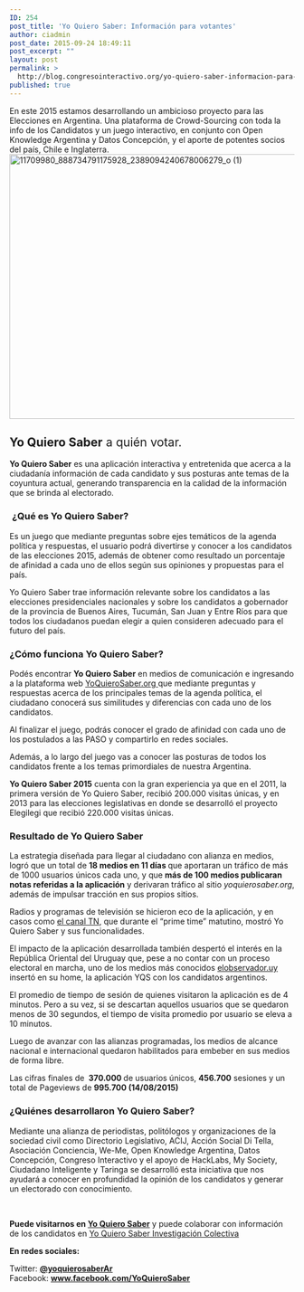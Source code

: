 ```yaml
---
ID: 254
post_title: 'Yo Quiero Saber: Información para votantes'
author: ciadmin
post_date: 2015-09-24 18:49:11
post_excerpt: ""
layout: post
permalink: >
  http://blog.congresointeractivo.org/yo-quiero-saber-informacion-para-votantes/
published: true
---
```

En este 2015 estamos desarrollando un ambicioso proyecto para las Elecciones en Argentina. Una plataforma de Crowd-Sourcing con toda la info de los Candidatos y un juego interactivo, en conjunto con Open Knowledge Argentina y Datos Concepción, y el aporte de potentes socios del país, Chile e Inglaterra.<a href="http://blog.congresointeractivo.org/wp-content/uploads/2015/09/11709980_888734791175928_2389094240678006279_o-1.jpg"><img class="alignright size-full wp-image-258" src="http://blog.congresointeractivo.org/wp-content/uploads/2015/09/11709980_888734791175928_2389094240678006279_o-1.jpg" alt="11709980_888734791175928_2389094240678006279_o (1)" width="981" height="468" /></a>
<h2><b>Yo Quiero Saber</b><span style="font-weight: 400;"> a quién votar.</span></h2>
<strong>Yo Quiero Saber</strong> es una aplicación interactiva y entretenida que acerca a la ciudadanía información de cada candidato y sus posturas ante temas de la coyuntura actual, generando transparencia en la calidad de la información que se brinda al electorado.
<h3><span style="font-weight: 400;"> </span><b></b><b>¿Qué es Yo Quiero Saber?</b></h3>
Es un juego que mediante preguntas sobre ejes temáticos de la agenda política y respuestas, el usuario podrá divertirse y conocer a los candidatos de las elecciones 2015, además de obtener como resultado un porcentaje de afinidad a cada uno de ellos según sus opiniones y propuestas para el país.

Yo Quiero Saber trae información relevante sobre los candidatos a las elecciones presidenciales nacionales y sobre los candidatos a gobernador de la provincia de Buenos Aires, Tucumán, San Juan y Entre Ríos para que todos los ciudadanos puedan elegir a quien consideren adecuado para el futuro del país.
<h3><b></b><b>¿Cómo funciona Yo Quiero Saber?</b></h3>
Podés encontrar <strong>Yo Quiero Saber</strong> en medios de comunicación e ingresando a la plataforma web <a href="http://www.yoquierosaber.org">YoQuieroSaber.org </a>que mediante preguntas y respuestas acerca de los principales temas de la agenda política, el ciudadano conocerá sus similitudes y diferencias con cada uno de los candidatos.

Al finalizar el juego, podrás conocer el grado de afinidad con cada uno de los postulados a las PASO y compartirlo en redes sociales.

Además, a lo largo del juego vas a conocer las posturas de todos los candidatos frente a los temas primordiales de nuestra Argentina.

<strong>Yo Quiero Saber 2015</strong> cuenta con la gran experiencia ya que en el 2011, la primera versión de Yo Quiero Saber, recibió 200.000 visitas únicas, y en 2013 para las elecciones legislativas en donde se desarrolló el proyecto Elegilegi que recibió 220.000 visitas únicas.
<h3><b></b><b>Resultado de Yo Quiero Saber</b></h3>
<span style="font-weight: 400;">La estrategia diseñada para llegar al ciudadano con alianza en medios, logró que un total de </span><b>18 medios en 11 días </b><span style="font-weight: 400;">que</span> <span style="font-weight: 400;">aportaran un tráfico de más de 1000 usuarios únicos cada uno, y que </span><b>más de 100 medios publicaran notas referidas a la aplicación</b><span style="font-weight: 400;"> y derivaran tráfico al sitio </span><i><span style="font-weight: 400;">yoquierosaber.org</span></i><span style="font-weight: 400;">, además de impulsar tracción en sus propios sitios.</span>

Radios y programas de televisión se hicieron eco de la aplicación, y en casos como <a href="https://twitter.com/YoQuieroSaberAR/status/628174042168733696">el canal TN</a>, que durante el “prime time” matutino, mostró Yo Quiero Saber y sus funcionalidades.

El impacto de la aplicación desarrollada también despertó el interés en la República Oriental del Uruguay que, pese a no contar con un proceso electoral en marcha, uno de los medios más conocidos <a href="http://www.elobservador.com.uy/un-juego-conocer-los-candidatos-argentinos-n666186">elobservador.uy </a>insertó en su home, la aplicación YQS con los candidatos argentinos.

El promedio de tiempo de sesión de quienes visitaron la aplicación es de 4 minutos. Pero a su vez, si se descartan aquellos usuarios que se quedaron menos de 30 segundos, el tiempo de visita promedio por usuario se eleva a 10 minutos.

Luego de avanzar con las alianzas programadas, los medios de alcance nacional e internacional quedaron habilitados para embeber en sus medios de forma libre.

<span style="font-weight: 400;">Las cifras finales de </span><b> 370.000 </b><span style="font-weight: 400;">de usuarios únicos, </span><b>456.700</b><span style="font-weight: 400;"> sesiones y un total de Pageviews de </span><b>995.700 (14/08/2015)</b>
<h3><b></b><b>¿Quiénes desarrollaron Yo Quiero Saber?</b></h3>
Mediante una alianza de periodistas, politólogos y organizaciones de la sociedad civil como Directorio Legislativo, ACIJ, Acción Social Di Tella, Asociación Conciencia, We-Me, Open Knowledge Argentina, Datos Concepción, Congreso Interactivo y el apoyo de HackLabs, My Society, Ciudadano Inteligente y Taringa se desarrolló esta iniciativa que nos ayudará a conocer en profundidad la opinión de los candidatos y generar un electorado con conocimiento.

<strong> </strong>

<strong>Puede visitarnos en <a href="http://yoquierosaber.org/">Yo Quiero Saber</a></strong> y puede colaborar con información de los candidatos en <a href="http://investigacion.yoquierosaber.org/">Yo Quiero Saber Investigación Colectiva</a>

<strong>En redes sociales:</strong>

Twitter: <a href="https://twitter.com/YoQuieroSaberAR"><strong>@yoquierosaberAr</strong>
</a>Facebook: <strong><a href="http://www.facebook.com/YoQuieroSaber">www.facebook.com/YoQuieroSaber</a></strong>